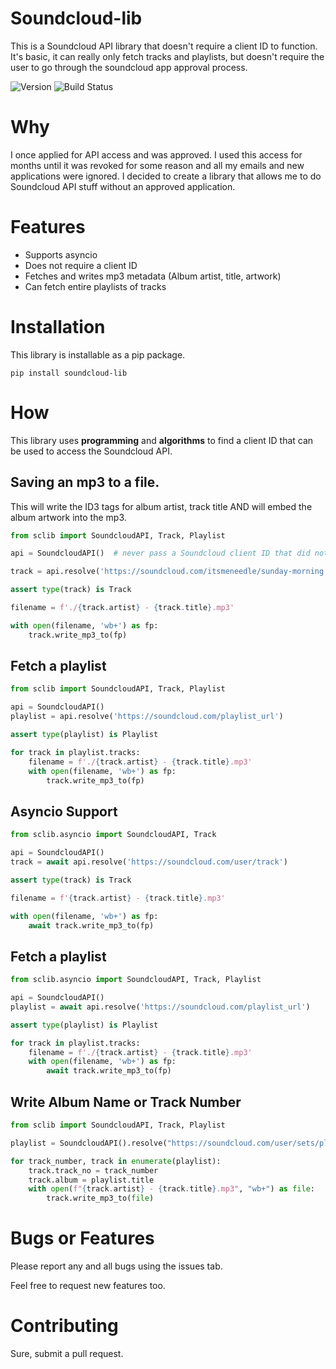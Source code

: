 # Soundcloud-lib
This is a Soundcloud API library that doesn't require a client ID to function.  It's basic, it can really only fetch tracks and playlists, but doesn't require the user to go through the soundcloud app approval process.

![Version](https://img.shields.io/badge/version-0.4.3-blue.svg)
![Build Status](https://jenkins.isogen.net/buildStatus/icon?job=soundcloud-lib)

# Why
I once applied for API access and was approved.  I used this access for months until it was revoked for some reason and all my emails and new applications were ignored.  I decided to create a library that allows me to do Soundcloud API stuff without an approved application.

# Features
* Supports asyncio
* Does not require a client ID
* Fetches and writes mp3 metadata (Album artist, title, artwork)
* Can fetch entire playlists of tracks

# Installation
This library is installable as a pip package.
```
pip install soundcloud-lib
```

# How
This library uses **programming** and **algorithms** to find a client ID that can be used to access the Soundcloud API.

## Saving an mp3 to a file.
This will write the ID3 tags for album artist, track title AND will embed the album artwork into the mp3.
```python
from sclib import SoundcloudAPI, Track, Playlist

api = SoundcloudAPI()  # never pass a Soundcloud client ID that did not come from this library

track = api.resolve('https://soundcloud.com/itsmeneedle/sunday-morning')

assert type(track) is Track

filename = f'./{track.artist} - {track.title}.mp3'

with open(filename, 'wb+') as fp:
    track.write_mp3_to(fp)

```


## Fetch a playlist

```python
from sclib import SoundcloudAPI, Track, Playlist

api = SoundcloudAPI()
playlist = api.resolve('https://soundcloud.com/playlist_url')

assert type(playlist) is Playlist

for track in playlist.tracks:
    filename = f'./{track.artist} - {track.title}.mp3'
    with open(filename, 'wb+') as fp:
        track.write_mp3_to(fp)

```

## Asyncio Support
```python
from sclib.asyncio import SoundcloudAPI, Track

api = SoundcloudAPI()
track = await api.resolve('https://soundcloud.com/user/track')

assert type(track) is Track

filename = f'{track.artist} - {track.title}.mp3'

with open(filename, 'wb+') as fp:
    await track.write_mp3_to(fp)

```

## Fetch a playlist

```python
from sclib.asyncio import SoundcloudAPI, Track, Playlist

api = SoundcloudAPI()
playlist = await api.resolve('https://soundcloud.com/playlist_url')

assert type(playlist) is Playlist

for track in playlist.tracks:
    filename = f'./{track.artist} - {track.title}.mp3'
    with open(filename, 'wb+') as fp:
        await track.write_mp3_to(fp)

```

## Write Album Name or Track Number
```python
from sclib import SoundcloudAPI, Track, Playlist

playlist = SoundcloudAPI().resolve("https://soundcloud.com/user/sets/playlist_name")

for track_number, track in enumerate(playlist):
    track.track_no = track_number
    track.album = playlist.title
    with open(f"{track.artist} - {track.title}.mp3", "wb+") as file:
        track.write_mp3_to(file)
```





# Bugs or Features
Please report any and all bugs using the issues tab.

Feel free to request new features too.


# Contributing
Sure, submit a pull request.
